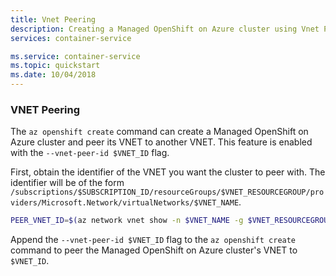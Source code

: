 ```yaml
---
title: Vnet Peering
description: Creating a Managed OpenShift on Azure cluster using Vnet Peering
services: container-service

ms.service: container-service
ms.topic: quickstart
ms.date: 10/04/2018
---
```


### VNET Peering

The `az openshift create` command can create a Managed OpenShift on Azure
cluster and peer its VNET to another VNET.  This feature is enabled with the
`--vnet-peer-id $VNET_ID` flag.

First, obtain the identifier of the VNET you want the cluster to peer with.  The
identifier will be of the form
`/subscriptions/$SUBSCRIPTION_ID/resourceGroups/$VNET_RESOURCEGROUP/providers/Microsoft.Network/virtualNetworks/$VNET_NAME`.

```bash
PEER_VNET_ID=$(az network vnet show -n $VNET_NAME -g $VNET_RESOURCEGROUP --query id -o tsv)
```

Append the `--vnet-peer-id $VNET_ID` flag to the `az openshift create` command
to peer the Managed OpenShift on Azure cluster's VNET to `$VNET_ID`.
